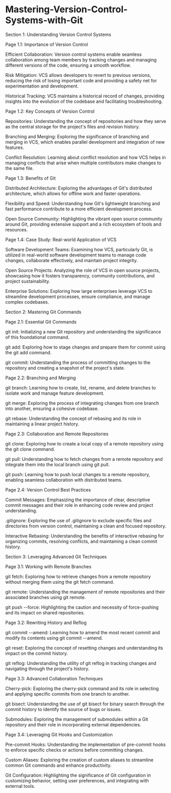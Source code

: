 # Mastering-Version-Control-Systems-with-Git
Section 1: Understanding Version Control Systems

Page 1.1: Importance of Version Control

Efficient Collaboration: Version control systems enable seamless collaboration among team members by tracking changes and managing different versions of the code, ensuring a smooth workflow.

Risk Mitigation: VCS allows developers to revert to previous versions, reducing the risk of losing important code and providing a safety net for experimentation and development.

Historical Tracking: VCS maintains a historical record of changes, providing insights into the evolution of the codebase and facilitating troubleshooting.

Page 1.2: Key Concepts of Version Control

Repositories: Understanding the concept of repositories and how they serve as the central storage for the project's files and revision history.

Branching and Merging: Exploring the significance of branching and merging in VCS, which enables parallel development and integration of new features.

Conflict Resolution: Learning about conflict resolution and how VCS helps in managing conflicts that arise when multiple contributors make changes to the same file.

Page 1.3: Benefits of Git

Distributed Architecture: Exploring the advantages of Git's distributed architecture, which allows for offline work and faster operations.

Flexibility and Speed: Understanding how Git's lightweight branching and fast performance contribute to a more efficient development process.

Open Source Community: Highlighting the vibrant open source community around Git, providing extensive support and a rich ecosystem of tools and resources.

Page 1.4: Case Study: Real-world Application of VCS

Software Development Teams: Examining how VCS, particularly Git, is utilized in real-world software development teams to manage code changes, collaborate effectively, and maintain project integrity.

Open Source Projects: Analyzing the role of VCS in open source projects, showcasing how it fosters transparency, community contributions, and project sustainability.

Enterprise Solutions: Exploring how large enterprises leverage VCS to streamline development processes, ensure compliance, and manage complex codebases.

Section 2: Mastering Git Commands

Page 2.1: Essential Git Commands

git init: Initializing a new Git repository and understanding the significance of this foundational command.

git add: Exploring how to stage changes and prepare them for commit using the git add command.

git commit: Understanding the process of committing changes to the repository and creating a snapshot of the project's state.

Page 2.2: Branching and Merging

git branch: Learning how to create, list, rename, and delete branches to isolate work and manage feature development.

git merge: Exploring the process of integrating changes from one branch into another, ensuring a cohesive codebase.

git rebase: Understanding the concept of rebasing and its role in maintaining a linear project history.

Page 2.3: Collaboration and Remote Repositories

git clone: Exploring how to create a local copy of a remote repository using the git clone command.

git pull: Understanding how to fetch changes from a remote repository and integrate them into the local branch using git pull.

git push: Learning how to push local changes to a remote repository, enabling seamless collaboration with distributed teams.

Page 2.4: Version Control Best Practices

Commit Messages: Emphasizing the importance of clear, descriptive commit messages and their role in enhancing code review and project understanding.

.gitignore: Exploring the use of .gitignore to exclude specific files and directories from version control, maintaining a clean and focused repository.

Interactive Rebasing: Understanding the benefits of interactive rebasing for organizing commits, resolving conflicts, and maintaining a clean commit history.

Section 3: Leveraging Advanced Git Techniques

Page 3.1: Working with Remote Branches

git fetch: Exploring how to retrieve changes from a remote repository without merging them using the git fetch command.

git remote: Understanding the management of remote repositories and their associated branches using git remote.

git push --force: Highlighting the caution and necessity of force-pushing and its impact on shared repositories.

Page 3.2: Rewriting History and Reflog

git commit --amend: Learning how to amend the most recent commit and modify its contents using git commit --amend.

git reset: Exploring the concept of resetting changes and understanding its impact on the commit history.

git reflog: Understanding the utility of git reflog in tracking changes and navigating through the project's history.

Page 3.3: Advanced Collaboration Techniques

Cherry-pick: Exploring the cherry-pick command and its role in selecting and applying specific commits from one branch to another.

git bisect: Understanding the use of git bisect for binary search through the commit history to identify the source of bugs or issues.

Submodules: Exploring the management of submodules within a Git repository and their role in incorporating external dependencies.

Page 3.4: Leveraging Git Hooks and Customization

Pre-commit Hooks: Understanding the implementation of pre-commit hooks to enforce specific checks or actions before committing changes.

Custom Aliases: Exploring the creation of custom aliases to streamline common Git commands and enhance productivity.

Git Configuration: Highlighting the significance of Git configuration in customizing behavior, setting user preferences, and integrating with external tools.
